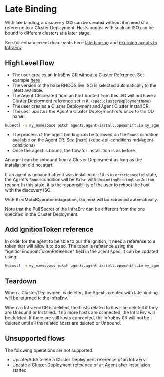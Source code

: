 # Late Binding

With late binding, a discovery ISO can be created without the need of a reference to a Cluster Deployment.
Hosts booted with such an ISO can be bound to different clusters at a later stage.

See full enhancement documents here: [late binding](../enhancements/agent-late-binding.md) and [returning agents to InfraEnv](../enhancements/agents-back-to-infraenv.md).

## High Level Flow
- The user creates an InfraEnv CR without a Cluster Reference. See example [here](crds/infraEnvLateBinding.yaml)
- The version of the base RHCOS live ISO is selected automatically to the latest available.
- The Agent CR created from an host booted from this ISO will not have a Cluster Deployment reference set in it. (`spec.clusterDeploymentName`)
- The user creates a Cluster Deployment and Agent Cluster Install CR.
- The user updates the Agent's Cluster Deployment reference to the CD name:
```bash
kubectl -n my_namespace patch agents.agent-install.openshift.io my_agent -p '{"spec":{"clusterDeploymentName":{"name":"my_cd","namespace":"my_cd_ns"}}}' --type merge
```
- The process of the agent binding can be followed on the `Bound` condition available on the Agent CR. See [here]
(kube-api-conditions.md#agent-conditions)
- Once the agent is bound, the flow for installation is as before.

An agent can be unbound from a Cluster Deployment as long as the installation did not start.

If an agent is unbound after it was installed or if it is in `error`/`canceled` state, the Agent's `Bound` condition will be `False` with `UnbindingPendingUserAction` reason. In this state, it is the responsibility of the user to reboot the host with the discovery ISO.

With BareMetalOperator integration, the host will be rebooted automatically.

Note that the Pull Secret of the InfraEnv can be different from the one specified in the Cluster Deployment.


## Add IgnitionToken reference
In order for the agent to be able to pull the ignition, it need a reference to a token that will allow it to do so.
The token is reference using the "ignitionEndpointTokenReference" field in the agent spec.
It can be updated using:
```bash
kubectl -n my_namespace patch agents.agent-install.openshift.io my_agent -p '{"spec":{"ignitionEndpointTokenReference":{"name":"token_secret_name","namespace":"token_secret_namespace"}}}' --type merge
```

## Teardown

When a Cluster/Deployment is deleted, the Agents created with late binding will be returned to the InfraEnv.

When an InfraEnv CR is deleted, the hosts related to it will be deleted if they are Unbound or Installed.
If no more hosts are connected, the InfraEnv will be deleted.
If there are still hosts connected, the InfraEnv CR will not be deleted until all the related hosts are deleted or Unbound.

## Unsupported flows

The following operations are not supported:

- Update/Add/Delete a Cluster Deployment reference of an InfraEnv.
- Update a Cluster Deployment reference of an Agent after installation started.